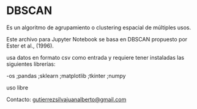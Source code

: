 # DBSCAN

Es un algoritmo de agrupamiento o clustering espacial de múltiples usos.

Este archivo para Jupyter Notebook se basa en DBSCAN propuesto por Ester et al., (1996).

usa datos en formato csv como entrada y requiere tener instaladas las siguientes librerías:

-os 
;pandas
;sklearn
;matplotlib
;tkinter
;numpy

uso libre

Contacto: gutierrezsilvajuanalberto@gmail.com
